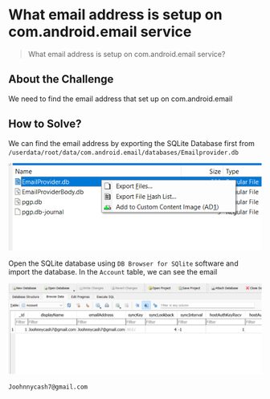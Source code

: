# What email address is setup on com.android.email service
> What email address is setup on com.android.email service?

## About the Challenge
We need to find the email address that set up on com.android.email

## How to Solve?
We can find the email address by exporting the SQLite Database first from `/userdata/root/data/com.android.email/databases/Emailprovider.db`

![exports](images/exports.png)

Open the SQLite database using `DB Browser for SQlite` software and import the database. In the `Account` table, we can see the email

![email](images/email.png)

```
Joohnnycash7@gmail.com
```